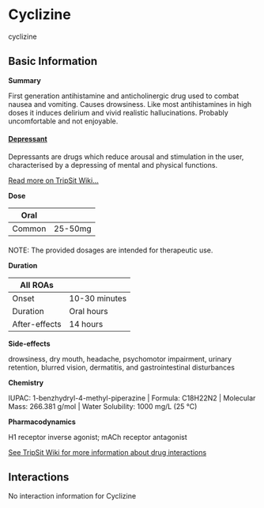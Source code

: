 # Cyclizine

cyclizine

## Basic Information

**Summary**

First generation antihistamine and anticholinergic drug used to combat nausea and vomiting. Causes drowsiness. Like most antihistamines in high doses it induces delirium and vivid realistic hallucinations. Probably uncomfortable and not enjoyable.

#### [Depressant](/category/depressant)

Depressants are drugs which reduce arousal and stimulation in the user, characterised by a depressing of mental and physical functions.

[Read more on TripSit Wiki...](#{category.wiki})

**Dose**

| Oral   |         |
| ------ | ------- |
| Common | 25-50mg |

#### 

 NOTE: The provided dosages are intended for therapeutic use.

**Duration**

| All ROAs      |               |
| ------------- | ------------- |
| Onset         | 10-30 minutes |
| Duration      | Oral hours    |
| After-effects | 14 hours      |

**Side-effects**

drowsiness, dry mouth, headache, psychomotor impairment, urinary retention, blurred vision, dermatitis, and gastrointestinal disturbances

**Chemistry**

IUPAC: 1-benzhydryl-4-methyl-piperazine | Formula: C18H22N2 | Molecular Mass: 266.381 g/mol | Water Solubility: 1000 mg/L (25 °C)

**Pharmacodynamics**

H1 receptor inverse agonist; mACh receptor antagonist

[See TripSit Wiki for more information about drug interactions](http://combo.tripsit.me/)

## Interactions

No interaction information for Cyclizine